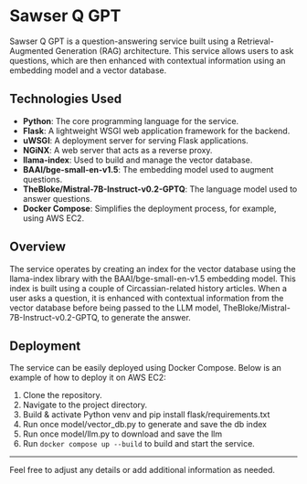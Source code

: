 
# Sawser Q GPT

Sawser Q GPT is a question-answering service built using a Retrieval-Augmented Generation (RAG) architecture. This service allows users to ask questions, which are then enhanced with contextual information using an embedding model and a vector database.

## Technologies Used

- **Python**: The core programming language for the service.
- **Flask**: A lightweight WSGI web application framework for the backend.
- **uWSGI**: A deployment server for serving Flask applications.
- **NGiNX**: A web server that acts as a reverse proxy.
- **llama-index**: Used to build and manage the vector database.
- **BAAI/bge-small-en-v1.5**: The embedding model used to augment questions.
- **TheBloke/Mistral-7B-Instruct-v0.2-GPTQ**: The language model used to answer questions.
- **Docker Compose**: Simplifies the deployment process, for example, using AWS EC2.

## Overview

The service operates by creating an index for the vector database using the llama-index library with the BAAI/bge-small-en-v1.5 embedding model. This index is built using a couple of Circassian-related history articles. When a user asks a question, it is enhanced with contextual information from the vector database before being passed to the LLM model, TheBloke/Mistral-7B-Instruct-v0.2-GPTQ, to generate the answer.

## Deployment

The service can be easily deployed using Docker Compose. Below is an example of how to deploy it on AWS EC2:

1. Clone the repository.
2. Navigate to the project directory.
3. Build & activate Python venv and pip install flask/requirements.txt
5. Run once model/vector_db.py to generate and save the db index
6. Run once model/llm.py to download and save the llm
7. Run `docker compose up --build` to build and start the service.

---

Feel free to adjust any details or add additional information as needed.
